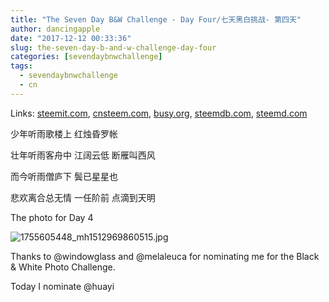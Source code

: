 ```yaml
---
title: "The Seven Day B&W Challenge - Day Four/七天黑白挑战- 第四天"
author: dancingapple
date: "2017-12-12 00:33:36"
slug: the-seven-day-b-and-w-challenge-day-four
categories: [sevendaybnwchallenge]
tags: 
  - sevendaybnwchallenge
  - cn
---
```


Links: [steemit.com](https://steemit.com/sevendaybnwchallenge/@dancingapple/the-seven-day-b-and-w-challenge-day-four), [cnsteem.com](https://cnsteem.com/sevendaybnwchallenge/@dancingapple/the-seven-day-b-and-w-challenge-day-four), [busy.org](https://busy.org/sevendaybnwchallenge/@dancingapple/the-seven-day-b-and-w-challenge-day-four), [steemdb.com](https://steemdb.com/sevendaybnwchallenge/@dancingapple/the-seven-day-b-and-w-challenge-day-four), [steemd.com](https://steemd.com/sevendaybnwchallenge/@dancingapple/the-seven-day-b-and-w-challenge-day-four)

少年听雨歌楼上
红烛昏罗帐

壮年听雨客舟中
江阔云低
断雁叫西风

而今听雨僧庐下
鬓已星星也

悲欢离合总无情
一任阶前
点滴到天明

The photo for Day 4

![1755605448_mh1512969860515.jpg](https://steemitimages.com/DQmcwxTLCpYmHJy4eBqbVdS2zhh8bwWXqv9FxCm2qGtu4Vm/1755605448_mh1512969860515.jpg)



Thanks to @windowglass and @melaleuca for nominating me for the Black & White Photo Challenge.

Today I nominate @huayi
